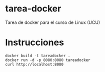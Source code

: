 # tarea-docker
Tarea de docker para el curso de Linux (UCU)

# Instrucciones

```
docker build -t tareadocker .
docker run -d -p 8080:8080 tareadocker
curl http://localhost:8080
```